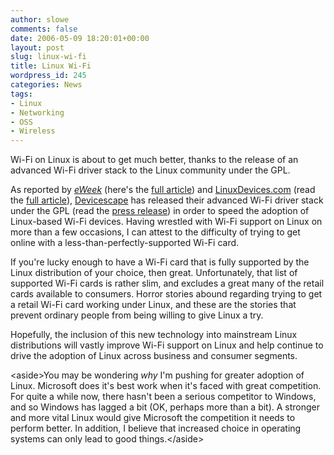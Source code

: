 ```yaml
---
author: slowe
comments: false
date: 2006-05-09 18:20:01+00:00
layout: post
slug: linux-wi-fi
title: Linux Wi-Fi
wordpress_id: 245
categories: News
tags:
- Linux
- Networking
- OSS
- Wireless
---
```


Wi-Fi on Linux is about to get much better, thanks to the release of an advanced Wi-Fi driver stack to the Linux community under the GPL.

As reported by [_eWeek_](http://www.eweek.com/) (here's the [full article](http://www.eweek.com/article2/0,1759,1957742,00.asp)) and [LinuxDevices.com](http://www.linuxdevices.com/) (read the [full article](http://www.linuxdevices.com/news/NS1977847793.html)), [Devicescape](http://www.devicescape.com/) has released their advanced Wi-Fi driver stack under the GPL (read the [press release](http://www.devicescape.com/news/releases/release_05-01-06_opensource.php)) in order to speed the adoption of Linux-based Wi-Fi devices. Having wrestled with Wi-Fi support on Linux on more than a few occasions, I can attest to the difficulty of trying to get online with a less-than-perfectly-supported Wi-Fi card.

If you're lucky enough to have a Wi-Fi card that is fully supported by the Linux distribution of your choice, then great. Unfortunately, that list of supported Wi-Fi cards is rather slim, and excludes a great many of the retail cards available to consumers. Horror stories abound regarding trying to get a retail Wi-Fi card working under Linux, and these are the stories that prevent ordinary people from being willing to give Linux a try.

Hopefully, the inclusion of this new technology into mainstream Linux distributions will vastly improve Wi-Fi support on Linux and help continue to drive the adoption of Linux across business and consumer segments.

&lt;aside&gt;You may be wondering _why_ I'm pushing for greater adoption of Linux. Microsoft does it's best work when it's faced with great competition. For quite a while now, there hasn't been a serious competitor to Windows, and so Windows has lagged a bit (OK, perhaps more than a bit). A stronger and more vital Linux would give Microsoft the competition it needs to perform better. In addition, I believe that increased choice in operating systems can only lead to good things.&lt;/aside&gt;
